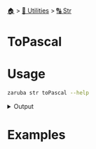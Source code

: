<!--startTocHeader-->
[🏠](../../README.md) > [🔧 Utilities](../README.md) > [🔠 Str](README.md)
# ToPascal
<!--endTocHeader-->

# Usage

<!--startCode-->
```bash
zaruba str toPascal --help
```
 
<details>
<summary>Output</summary>
 
```````
Turn string into PascalCase

Usage:
  zaruba str toPascal <string> [flags]

Flags:
  -h, --help   help for toPascal
```````
</details>
<!--endCode-->

# Examples



<!--startTocSubTopic-->
<!--endTocSubTopic-->